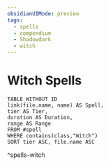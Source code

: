 ```yaml
---
obsidianUIMode: preview
tags:
  - spells
  - compendium
  - Shadowdark
  - witch
---
```

# Witch Spells

```dataview
TABLE WITHOUT ID
link(file.name, name) AS Spell,
tier AS Tier,
duration AS Duration,
range AS Range
FROM #spell
WHERE contains(class,"Witch")
SORT tier ASC, file.name ASC
```
^spells-witch